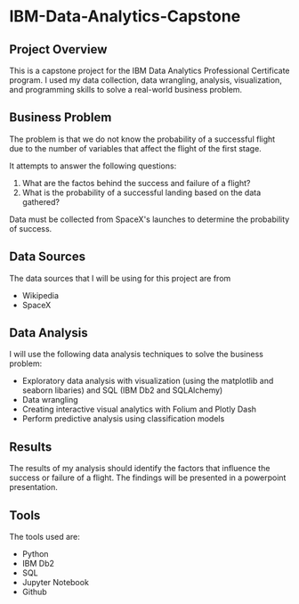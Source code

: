 # IBM-Data-Analytics-Capstone
## Project Overview

This is a capstone project for the IBM Data Analytics Professional Certificate program. I used my data collection, data wrangling, analysis, visualization, and programming skills to solve a real-world business problem.

## Business Problem
The problem is that we do not know the probability of a successful flight due to the number of variables that affect the flight of the first stage.

It attempts to answer the following questions:

1. What are the factos behind the success and failure of a flight?
2. What is the probability of a successful landing based on the data gathered?

Data must be collected from SpaceX's launches to determine the probability of success.

## Data Sources
The data sources that I will be using for this project are from

- Wikipedia
- SpaceX

## Data Analysis
I will use the following data analysis techniques to solve the business problem:

- Exploratory data analysis with visualization (using the matplotlib and seaborn libaries) and SQL (IBM Db2 and SQLAlchemy)
- Data wrangling
- Creating interactive visual analytics with Folium and Plotly Dash
- Perform predictive analysis using classification models

## Results
The results of my analysis should identify the factors that influence the success or failure of a flight. The findings will be presented in a powerpoint presentation. 

## Tools
The tools used are:

- Python
- IBM Db2
- SQL
- Jupyter Notebook
- Github

